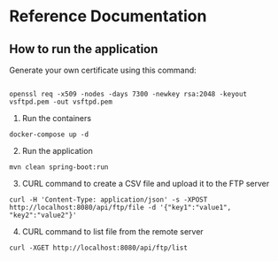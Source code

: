 # Reference Documentation

## How to run the application

Generate your own certificate using this command:
```shell

openssl req -x509 -nodes -days 7300 -newkey rsa:2048 -keyout vsftpd.pem -out vsftpd.pem
```


1. Run the containers
```shell
docker-compose up -d
```
2. Run the application
```shell
mvn clean spring-boot:run
```

3. CURL command to create a CSV file and upload it to the FTP server
```shell
curl -H 'Content-Type: application/json' -s -XPOST http://localhost:8080/api/ftp/file -d '{"key1":"value1", "key2":"value2"}'

```
4. CURL command to list file from the remote server
```shell
curl -XGET http://localhost:8080/api/ftp/list
```
